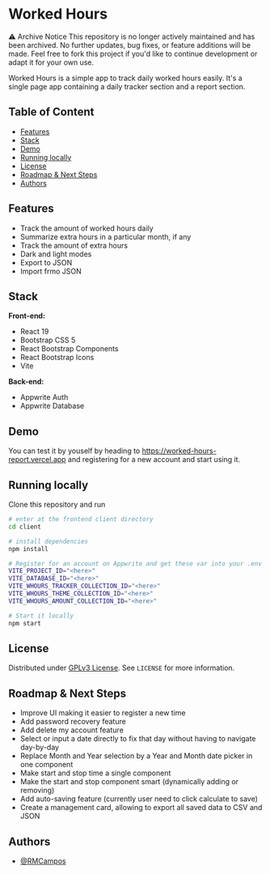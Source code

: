 
# Worked Hours

⚠️ Archive Notice
This repository is no longer actively maintained and has been archived. No further updates, bug fixes, or feature additions will be made.
Feel free to fork this project if you'd like to continue development or adapt it for your own use.

Worked Hours is a simple app to track daily worked hours easily. It's a single page app containing a daily tracker section and a report section.
## Table of Content

- [Features](#features)
- [Stack](#stack)
- [Demo](#demo)
- [Running locally](#running-locally)
- [License](#license)
- [Roadmap & Next Steps](#roadmap--next-steps)
- [Authors](#authors)
## Features

- Track the amount of worked hours daily
- Summarize extra hours in a particular month, if any
- Track the amount of extra hours
- Dark and light modes
- Export to JSON
- Import frmo JSON
## Stack 

**Front-end:**

- React 19
- Bootstrap CSS 5
- React Bootstrap Components
- React Bootstrap Icons
- Vite

**Back-end:**

- Appwrite Auth
- Appwrite Database

## Demo

You can test it by youself by heading to https://worked-hours-report.vercel.app and registering for a new account and start using it.

## Running locally

Clone this repository and run

```bash
# enter at the frontend client directory
cd client

# install dependencies
npm install

# Register for an account on Appwrite and get these var into your .env inside client folder
VITE_PROJECT_ID="<here>"
VITE_DATABASE_ID="<here>"
VITE_WHOURS_TRACKER_COLLECTION_ID="<here>"
VITE_WHOURS_THEME_COLLECTION_ID="<here>"
VITE_WHOURS_AMOUNT_COLLECTION_ID="<here>"

# Start it locally
npm start
```
    
## License

Distributed under [GPLv3 License](https://choosealicense.com/licenses/gpl-3.0/). See `LICENSE` for more information.

## Roadmap & Next Steps

- Improve UI making it easier to register a new time
- Add password recovery feature
- Add delete my account feature
- Select or input a date directly to fix that day without having to navigate day-by-day
- Replace Month and Year selection by a Year and Month date picker in one component
- Make start and stop time a single component
- Make the start and stop component smart (dynamically adding or removing)
- Add auto-saving feature (currently user need to click calculate to save)
- Create a management card, allowing to export all saved data to CSV and JSON
## Authors

- [@RMCampos](https://www.github.com/RMCampos)

